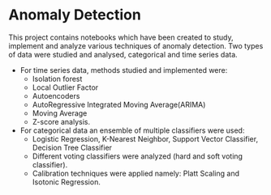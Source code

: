 # Anomaly Detection
This project contains notebooks which have been created to study, implement and analyze various techniques of anomaly detection. Two types of data were studied and analysed, categorical and time series data. 
- For time series data, methods studied and implemented were:
  -  Isolation forest
  -  Local Outlier Factor
  -  Autoencoders
  -  AutoRegressive Integrated Moving Average(ARIMA)
  -  Moving Average
  -  Z-score analysis.
-  For categorical data an ensemble of multiple classifiers were used:
    - Logistic Regression, K-Nearest Neighbor, Support Vector Classifier, Decision Tree Classifier
    - Different voting classifiers were analyzed (hard and soft voting classifier).
    - Calibration techniques were applied namely: Platt Scaling and Isotonic Regression.
